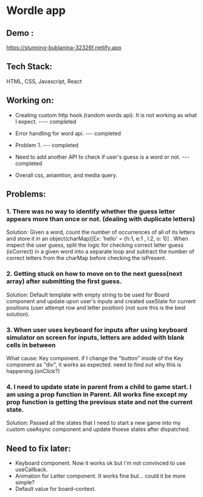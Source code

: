 # Wordle app

## Demo :

https://stunning-bublanina-32326f.netlify.app

## Tech Stack:

HTML, CSS, Javascript, React

## Working on:

- Creating custom http hook.(random words api). It is not working as what I expect. ---- completed

- Error handling for word api. --- completed

- Problem 1. --- completed

- Need to add another API to check if user's guess is a word or not. --- completed

- Overall css, aniamtion, and media query.

<!-- ## Advanced Feature  -->

## Problems:

### 1. There was no way to identify whether the guess letter appears more than once or not. (dealing with duplicate letters)

Solution: Given a word, count the number of occurrences of all of its letters and store it in an object(charMap)[Ex: 'hello' = {h:1, e:1 , l:2, o: 1}] . When inspect the user guess, split the logic for checking correct letter guess (isCorrect) in a given word into a separate loop and subtract the number of correct letters from the charMap before checking the isPresent.

### 2. Getting stuck on how to move on to the next guess(next array) after submitting the first guess.

Solution: Default template with empty string to be used for Board component and update upon user's inputs and created useState for current positions (user attempt row and letter position) (not sure this is the best solution).

### 3. When user uses keyboard for inputs after using keyboard simulator on screen for inputs, letters are added with blank cells in between

What cause: Key component. if I change the "button" inside of the Key component as "div", it works as expected. need to find out why this is happening.(onClick?)

### 4. I need to update state in parent from a child to game start. I am using a prop function in Parent. All works fine except my prop function is getting the previous state and not the current state.

Solution: Passed all the states that I need to start a new game into my custom useAsync component and update thoese states after dispatched.

## Need to fix later:

- Keyboard component. Now it works ok but i'm not convinced to use useCallback.
- Animation for Letter component. It works fine but... could it be more simple?
- Default value for board-context.
